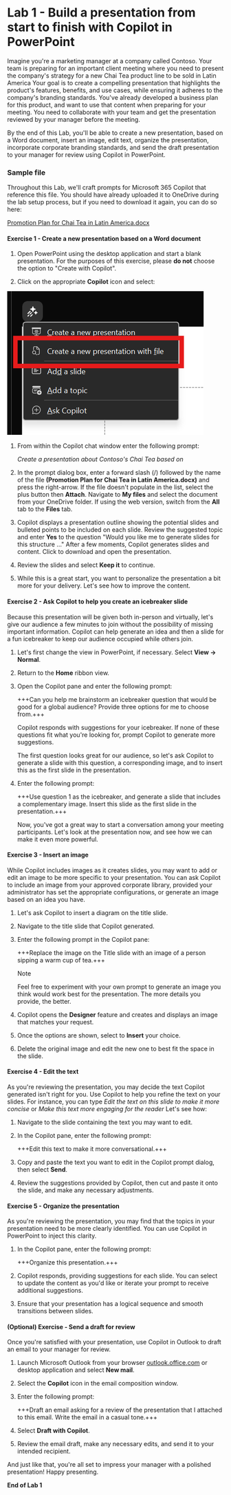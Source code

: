 # Lab 1 - Build a presentation from start to finish with Copilot in PowerPoint

Imagine you're a marketing manager at a company called Contoso. Your team is preparing for an important client meeting where you need to present the company's strategy for a new Chai Tea product line to be sold in Latin America Your goal is to create a compelling presentation that highlights the product's features, benefits, and use cases, while ensuring it adheres to the company's branding standards. You've already developed a business plan for this product, and want to use that content when preparing for your meeting. You need to collaborate with your team and get the presentation reviewed by your manager before the meeting.

By the end of this Lab, you'll be able to create a new presentation, based on a Word document, insert an image, edit text, organize the presentation, incorporate corporate branding standards, and send the draft presentation to your manager for review using Copilot in PowerPoint.

### Sample file

Throughout this Lab, we'll craft prompts for Microsoft 365 Copilot that reference this file. You should have already uploaded it to OneDrive during the lab setup process, but if you need to download it again, you can do so here:

[Promotion Plan for Chai Tea in Latin America.docx](https://go.microsoft.com/fwlink/?linkid=2269126)

#### Exercise 1 - Create a new presentation based on a Word document

1. Open PowerPoint using the desktop application and start a blank presentation. For the purposes of this exercise, please **do not** choose the option to "Create with Copilot".

1. Click on the appropriate **Copilot** icon and select:

![new](https://github.com/JazzyWagdaddy/MS-4018-Draft-analyze-present-Microsoft-365-Copilot/blob/master/Instructions/Labs/Media/Create%20a%20new%20presentation%20from%20file.png) 

1. From within the Copilot chat window enter the following prompt:

    *Create a presentation about Contoso's Chai Tea based on*

1. In the prompt dialog box, enter a forward slash (/) followed by the name of the file **(Promotion Plan for Chai Tea in Latin America.docx)** and press the right-arrow. If the file doesn't populate in the list, select the plus button then **Attach**. Navigate to **My files** and select the document from your OneDrive folder.  If using the web version, switch from the **All** tab to the **Files** tab.
   
1. Copilot displays a presentation outline showing the potential slides and bulleted points to be included on each slide. Review the suggested topic and enter **Yes** to the question "Would you like me to generate slides for this structure ..."  After a few moments, Copilot generates slides and content. Click to download and open the presentation.

1. Review the slides and select **Keep it** to continue.

1. While this is a great start, you want to personalize the presentation a bit more for your delivery. Let's see how to improve the content.

#### Exercise 2 - Ask Copilot to help you create an icebreaker slide

Because this presentation will be given both in-person and virtually, let's give our audience a few minutes to join without the possibility of missing important information. Copilot can help generate an idea and then a slide for a fun icebreaker to keep our audience occupied while others join.

1. Let's first change the view in PowerPoint, if necessary. Select **View -> Normal**.

1. Return to the **Home** ribbon view.

1. Open the Copilot pane and enter the following prompt:

     +++Can you help me brainstorm an icebreaker question that would be good for a global audience? Provide three options for me to choose from.+++

     Copilot responds with suggestions for your icebreaker. If none of these questions fit what you're looking for, prompt Copilot to generate more suggestions.

     The first question looks great for our audience, so let's ask Copilot to generate a slide with this question, a corresponding image, and to insert this as the first slide in the presentation.

1. Enter the following prompt:

    +++Use question 1 as the icebreaker, and generate a slide that includes a complementary image. Insert this slide as the first slide in the presentation.+++

    Now, you've got a great way to start a conversation among your meeting participants. Let's look at the presentation now, and see how we can make it even more powerful.

#### Exercise 3 - Insert an image

While Copilot includes images as it creates slides, you may want to add or edit an image to be more specific to your presentation. You can ask Copilot to include an image from your approved corporate library, provided your administrator has set the appropriate configurations, or generate an image based on an idea you have.

1. Let's ask Copilot to insert a diagram on the title slide.

1. Navigate to the title slide that Copilot generated.

1. Enter the following prompt in the Copilot pane:

    +++Replace the image on the Title slide with an image of a person sipping a warm cup of tea.+++

    > [!NOTE]
    > Feel free to experiment with your own prompt to generate an image  you think would work best for the presentation. The more details you provide, the better.

1. Copilot opens the **Designer** feature and creates and displays an image that matches your request.

1. Once the options are shown, select to **Insert** your choice.

1. Delete the original image and edit the new one to best fit the space in the slide.

#### Exercise 4 - Edit the text

As you're reviewing the presentation, you may decide the text Copilot generated isn't right for you. Use Copilot to help you refine the text on your slides. For instance, you can type *Edit the text on this slide to make it more concise* or *Make this text more engaging for the reader* Let's see how:

1. Navigate to the slide containing the text you may want to edit.

1. In the Copilot pane, enter the following prompt:

    +++Edit this text to make it more conversational.+++

1. Copy and paste the text you want to edit in the Copilot prompt dialog, then select **Send**.

1. Review the suggestions provided by Copilot, then cut and paste it onto the slide, and make any necessary adjustments.

#### Exercise 5 - Organize the presentation

As you're reviewing the presentation, you may find that the topics in your presentation need to be more clearly identified. You can use Copilot in PowerPoint to inject this clarity.

1. In the Copilot pane, enter the following prompt:

    +++Organize this presentation.+++

1. Copilot responds, providing suggestions for each slide. You can select to update the content as you'd like or iterate your prompt to receive additional suggestions. 

1. Ensure that your presentation has a logical sequence and smooth transitions between slides.

#### (Optional) Exercise - Send a draft for review

Once you're satisfied with your presentation, use Copilot in Outlook to draft an email to your manager for review.

1. Launch Microsoft Outlook from your browser [outlook.office.com](https://outlook.office.com) or desktop application and select **New mail**.

1. Select the **Copilot** icon in the email composition window.

1. Enter the following prompt:

    +++Draft an email asking for a review of the presentation that I attached to this email. Write the email in a casual tone.+++

1. Select **Draft with Copilot**.

1. Review the email draft, make any necessary edits, and send it to your intended recipient.

And just like that, you're all set to impress your manager with a polished presentation! Happy presenting.

**End of Lab 1**
